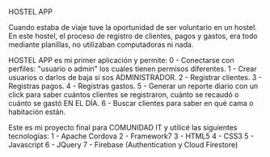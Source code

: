 HOSTEL APP

Cuando estaba de viaje tuve la oportunidad de ser voluntario en un hostel. En este hostel, el proceso de registro de clientes, 
pagos y gastos, era todo mediante planillas, no utilizaban computadoras ni nada.

HOSTEL APP es mi primer aplicación y permite:
0 - Conectarse con perfiles: "usuario o admin" los cuales tienen permisos diferentes.
1 - Crear usuarios o darlos de baja si sos ADMINISTRADOR.
2 - Registrar clientes.
3 - Registras pagos.
4 - Registras gastos.
5 - Generar un reporte diario con un click para saber cuántos clientes se registraron, cuánto se recaudó o cuánto se gastó EN EL DÍA.
6 - Buscar clientes para saber en qué cama o habitación están.

Este es mi proyecto final para COMUNIDAD IT y utilicé las siguientes tecnologías:
1 - Apache Cordova
2 - Framework7
3 - HTML5
4 - CSS3
5 - Javascript
6 - JQuery
7 - Firebase (Authentication y Cloud Firestore)


